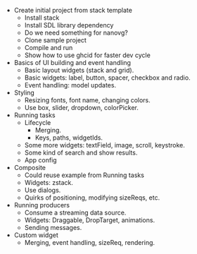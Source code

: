 - Create initial project from stack template
  - Install stack
  - Install SDL library dependency
  - Do we need something for nanovg?
  - Clone sample project
  - Compile and run
  - Show how to use ghcid for faster dev cycle
- Basics of UI building and event handling
  - Basic layout widgets (stack and grid).
  - Basic widgets: label, button, spacer, checkbox and radio.
  - Event handling: model updates.
- Styling
  - Resizing fonts, font name, changing colors.
  - Use box, slider, dropdown, colorPicker.
- Running tasks
  - Lifecycle
    - Merging.
    - Keys, paths, widgetIds.
  - Some more widgets: textField, image, scroll, keystroke.
  - Some kind of search and show results.
  - App config
- Composite
  - Could reuse example from Running tasks
  - Widgets: zstack.
  - Use dialogs.
  - Quirks of positioning, modifying sizeReqs, etc.
- Running producers
  - Consume a streaming data source.
  - Widgets: Draggable, DropTarget, animations.
  - Sending messages.
- Custom widget
  - Merging, event handling, sizeReq, rendering.
